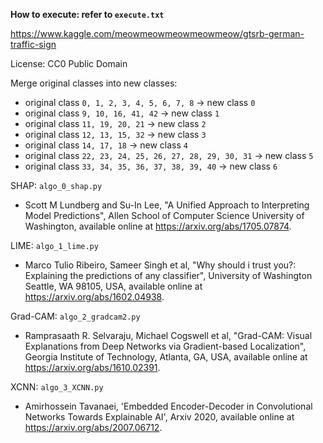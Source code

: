 **How to execute: refer to ```execute.txt```**

https://www.kaggle.com/meowmeowmeowmeowmeow/gtsrb-german-traffic-sign

License: CC0 Public Domain

Merge original classes into new classes:
* original class ```0, 1, 2, 3, 4, 5, 6, 7, 8``` -> new class ```0```
* original class ```9, 10, 16, 41, 42``` -> new class ```1```
* original class ```11, 19, 20, 21``` -> new class ```2```
* original class ```12, 13, 15, 32``` -> new class ```3```
* original class ```14, 17, 18``` -> new class ```4```
* original class ```22, 23, 24, 25, 26, 27, 28, 29, 30, 31``` -> new class ```5```
* original class ```33, 34, 35, 36, 37, 38, 39, 40``` -> new class ```6```

SHAP: ```algo_0_shap.py```
* Scott M Lundberg and Su-In Lee, "A Unified Approach to Interpreting Model Predictions", Allen School of Computer Science University of Washington, available online at https://arxiv.org/abs/1705.07874.

LIME: ```algo_1_lime.py```
* Marco Tulio Ribeiro, Sameer Singh et al, "Why should i trust you?: Explaining the predictions of any classifier", University of Washington Seattle, WA 98105, USA, available online at https://arxiv.org/abs/1602.04938.

Grad-CAM: ```algo_2_gradcam2.py```
* Ramprasaath R. Selvaraju, Michael Cogswell et al, "Grad-CAM: Visual Explanations from Deep Networks via Gradient-based Localization", Georgia Institute of Technology, Atlanta, GA, USA, available online at https://arxiv.org/abs/1610.02391.

XCNN: ```algo_3_XCNN.py```
* Amirhossein Tavanaei, 'Embedded Encoder-Decoder in Convolutional Networks Towards Explainable AI', Arxiv 2020, available online at https://arxiv.org/abs/2007.06712.
